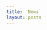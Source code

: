 ```yaml
---
title:  News
layout: posts
---
```


<!-- 
Since GHPages doesn't support the `jekyll-archives` plugin, we need to create
our own archive pages.

https://mmistakes.github.io/minimal-mistakes/docs/layouts/#archive-layout
https://mmistakes.github.io/minimal-mistakes/docs/layouts/#taxonomy-archives
-->
